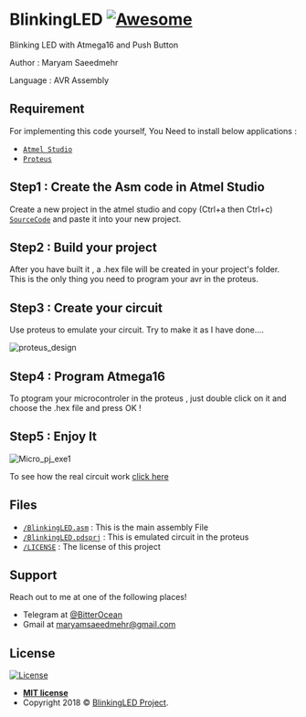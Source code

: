 # BlinkingLED [![Awesome](https://cdn.rawgit.com/sindresorhus/awesome/d7305f38d29fed78fa85652e3a63e154dd8e8829/media/badge.svg)](https://github.com/MaryamSaeedmehr/BlinkingLED)


Blinking LED with Atmega16 and Push Button

Author : Maryam Saeedmehr

Language : AVR Assembly


## **Requirement**

For implementing this code yourself, You Need to install below applications :

- <a href="https://www.microchip.com/mplab/avr-support/atmel-studio-7">`Atmel Studio`</a> 
- <a href="https://www.labcenter.com/downloads/">`Proteus`</a> 


## Step1 : Create the Asm code in Atmel Studio

Create a new project in the atmel studio and copy (Ctrl+a then Ctrl+c) <a href="https://github.com/MaryamSaeedmehr/BlinkingLED/blob/master/BlinkingLED.asm">`SourceCode`</a> and paste it into your new project.


## Step2 : Build your project

After you have built it , a .hex file will be created in your project's folder. This is the only thing you need to program your avr in the proteus.


## Step3 : Create your circuit

Use proteus to emulate your circuit. Try to make it as I have done....

![proteus_design](https://user-images.githubusercontent.com/49061503/67945564-7846ab00-fbf4-11e9-8089-cd3641aead15.jpg)


## Step4 : Program Atmega16

To ptogram your microcontroler in the proteus , just double click on it and choose the .hex file and press OK !


## Step5 : Enjoy It

![Micro_pj_exe1](https://user-images.githubusercontent.com/49061503/67945912-58fc4d80-fbf5-11e9-8851-e9e3b42e7d7c.gif)

To see how the real circuit work <a href="https://drive.google.com/file/d/1Au6_5e89w9f9P62xurAPdfuXmeGuFvgd/view?usp=drivesdk">click here</a>


## **Files**

- <a href="https://github.com/MaryamSaeedmehr/BlinkingLED/blob/master/BlinkingLED.asm">`/BlinkingLED.asm`</a> : This is the main assembly File
- <a href="https://github.com/MaryamSaeedmehr/BlinkingLED/blob/master/BlinkingLED.pdsprj">`/BlinkingLED.pdsprj`</a> : This is emulated circuit in the proteus
- <a href="https://github.com/MaryamSaeedmehr/BlinkingLED/blob/master/LICENSE">`/LICENSE`</a> : The license of this project



## **Support**

Reach out to me at one of the following places!

- Telegram at <a href="https://t.me/BitterOcean" target="_blank">@BitterOcean</a>
- Gmail at <a href="mailto:maryamsaeedmehr@gmail.com" target="_blank">maryamsaeedmehr@gmail.com</a>

## **License**

[![License](https://img.shields.io/:license-mit-blue.svg?style=flat-square)](http://badges.mit-license.org)


- **[MIT license](http://opensource.org/licenses/mit-license.php)**
- Copyright 2018 © <a href="https://github.com/MaryamSaeedmehr/BlinkingLED/blob/master/LICENSE">BlinkingLED Project</a>.
